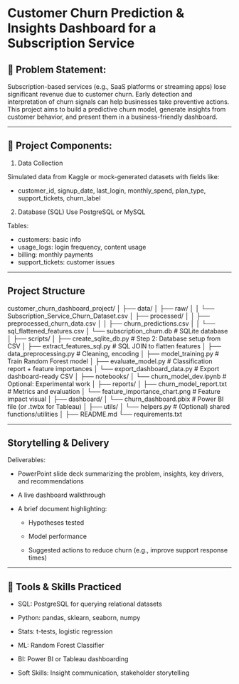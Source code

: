 # Customer Churn Prediction & Insights Dashboard for a Subscription Service

## 📌 Problem Statement:
Subscription-based services (e.g., SaaS platforms or streaming apps) lose significant revenue due to customer churn. Early detection and interpretation of churn signals can help businesses take preventive actions. This project aims to build a predictive churn model, generate insights from customer behavior, and present them in a business-friendly dashboard.

---

## 🧱 Project Components:
1. Data Collection

Simulated data from Kaggle or mock-generated datasets with fields like:

- customer_id, signup_date, last_login, monthly_spend, plan_type, support_tickets, churn_label

2. Database (SQL)
Use PostgreSQL or MySQL

Tables:

- customers: basic info
- usage_logs: login frequency, content usage
- billing: monthly payments
- support_tickets: customer issues

---

## Project Structure
customer_churn_dashboard_project/
│
├── data/
│   ├── raw/
│   │   └── Subscription_Service_Churn_Dataset.csv
│   ├── processed/
│   │   ├── preprocessed_churn_data.csv
│   │   ├── churn_predictions.csv
│   │   └── sql_flattened_features.csv
│   └── subscription_churn.db                   # SQLite database
│
├── scripts/
│   ├── create_sqlite_db.py                     # Step 2: Database setup from CSV
│   ├── extract_features_sql.py                 # SQL JOIN to flatten features
│   ├── data_preprocessing.py                   # Cleaning, encoding
│   ├── model_training.py                       # Train Random Forest model
│   ├── evaluate_model.py                       # Classification report + feature importances
│   └── export_dashboard_data.py                # Export dashboard-ready CSV
│
├── notebooks/
│   └── churn_model_dev.ipynb                   # Optional: Experimental work
│
├── reports/
│   ├── churn_model_report.txt                  # Metrics and evaluation
│   └── feature_importance_chart.png            # Feature impact visual
│
├── dashboard/
│   └── churn_dashboard.pbix                    # Power BI file (or .twbx for Tableau)
│
├── utils/
│   └── helpers.py                              # (Optional) shared functions/utilities
│
├── README.md
└── requirements.txt

---

## Storytelling & Delivery
Deliverables:

- PowerPoint slide deck summarizing the problem, insights, key drivers, and recommendations

- A live dashboard walkthrough

- A brief document highlighting:

  - Hypotheses tested

  - Model performance

  - Suggested actions to reduce churn (e.g., improve support response times)

---

## 🧠 Tools & Skills Practiced
- SQL: PostgreSQL for querying relational datasets

- Python: pandas, sklearn, seaborn, numpy

- Stats: t-tests, logistic regression

- ML: Random Forest Classifier

- BI: Power BI or Tableau dashboarding

- Soft Skills: Insight communication, stakeholder storytelling

